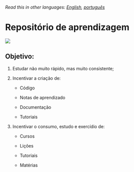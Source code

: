 *Read this in other languages: [English](readme.md), [português](readme.pt.md)*

# Repositório de aprendizagem

![](5da0a696c4ad346d53ee7430be972961989ec78f.gif)

## Objetivo:

1. Estudar não muito rápido, mas muito consistente;

2. Incentivar a criação de:
   
   * Código
   
   * Notas de aprendizado
   
   * Documentação
   
   * Tutoriais

3. Incentivar o consumo, estudo e exercídio de:
   
   * Cursos
   
   * Lições
   
   * Tutoriais
   
   * Matérias
